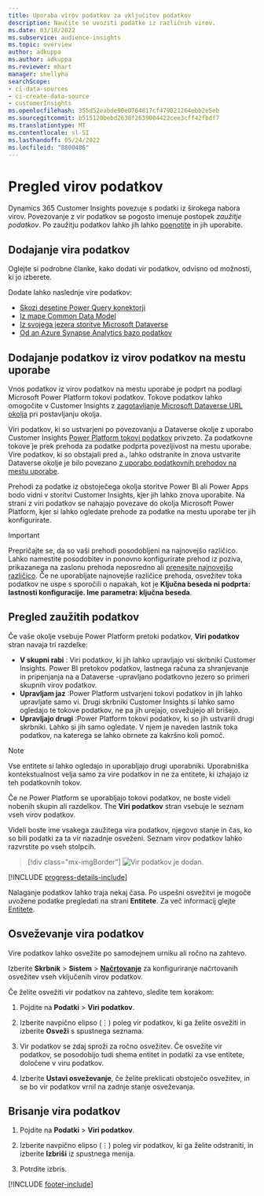 ```yaml
---
title: Uporaba virov podatkov za vključitev podatkov
description: Naučite se uvoziti podatke iz različnih virov.
ms.date: 03/18/2022
ms.subservice: audience-insights
ms.topic: overview
author: adkuppa
ms.author: adkuppa
ms.reviewer: mhart
manager: shellyha
searchScope:
- ci-data-sources
- ci-create-data-source
- customerInsights
ms.openlocfilehash: 355d52eabde90e0764817cf479821264ebb2e5eb
ms.sourcegitcommit: b515120bebd2638f2639004422cee3cff42fbdf7
ms.translationtype: MT
ms.contentlocale: sl-SI
ms.lasthandoff: 05/24/2022
ms.locfileid: "8800486"
---
```

# <a name="data-sources-overview"></a>Pregled virov podatkov



Dynamics 365 Customer Insights povezuje s podatki iz širokega nabora virov. Povezovanje z vir podatkov se pogosto imenuje postopek *zaužitje podatkov*. Po zaužitju podatkov lahko jih lahko [poenotite](data-unification.md) in jih uporabite.

## <a name="add-a-data-source"></a>Dodajanje vira podatkov

Oglejte si podrobne članke, kako dodati vir podatkov, odvisno od možnosti, ki jo izberete.

Dodate lahko naslednje vire podatkov:

- [Skozi desetine Power Query konektorji](connect-power-query.md)
- [Iz mape Common Data Model](connect-common-data-model.md)
- [Iz svojega jezera storitve Microsoft Dataverse](connect-dataverse-managed-lake.md)
- [Od an Azure Synapse Analytics bazo podatkov](connect-synapse.md)

## <a name="add-data-from-on-premises-data-sources"></a>Dodajanje podatkov iz virov podatkov na mestu uporabe

Vnos podatkov iz virov podatkov na mestu uporabe je podprt na podlagi Microsoft Power Platform tokovi podatkov. Tokove podatkov lahko omogočite v Customer Insights z [zagotavljanje Microsoft Dataverse URL okolja](create-environment.md) pri postavljanju okolja.

Viri podatkov, ki so ustvarjeni po povezovanju a Dataverse okolje z uporabo Customer Insights [Power Platform tokovi podatkov](/power-query/dataflows/overview-dataflows-across-power-platform-dynamics-365) privzeto. Za podatkovne tokove je prek prehoda za podatke podprta povezljivost na mestu uporabe. Vire podatkov, ki so obstajali pred a., lahko odstranite in znova ustvarite Dataverse okolje je bilo povezano [z uporabo podatkovnih prehodov na mestu uporabe](/data-integration/gateway/service-gateway-app).

Prehodi za podatke iz obstoječega okolja storitve Power BI ali Power Apps bodo vidni v storitvi Customer Insights, kjer jih lahko znova uporabite. Na strani z viri podatkov se nahajajo povezave do okolja Microsoft Power Platform, kjer si lahko ogledate prehode za podatke na mestu uporabe ter jih konfigurirate.

> [!IMPORTANT]
> Prepričajte se, da so vaši prehodi posodobljeni na najnovejšo različico. Lahko namestite posodobitev in ponovno konfigurirate prehod iz poziva, prikazanega na zaslonu prehoda neposredno ali [prenesite najnovejšo različico](https://powerapps.microsoft.com/downloads/). Če ne uporabljate najnovejše različice prehoda, osvežitev toka podatkov ne uspe s sporočili o napakah, kot je **Ključna beseda ni podprta: lastnosti konfiguracije. Ime parametra: ključna beseda**.

## <a name="review-ingested-data"></a>Pregled zaužitih podatkov
Če vaše okolje vsebuje Power Platform pretoki podatkov, **Viri podatkov** stran navaja tri razdelke: 
- **V skupni rabi** : Viri podatkov, ki jih lahko upravljajo vsi skrbniki Customer Insights. Power BI pretokov podatkov, lastnega računa za shranjevanje in pripenjanja na a Dataverse -upravljano podatkovno jezero so primeri skupnih virov podatkov.
- **Upravljam jaz** :Power Platform ustvarjeni tokovi podatkov in jih lahko upravljate samo vi. Drugi skrbniki Customer Insights si lahko samo ogledajo te tokove podatkov, ne pa jih urejajo, osvežujejo ali brišejo.
- **Upravljajo drugi** :Power Platform tokovi podatkov, ki so jih ustvarili drugi skrbniki. Lahko si jih samo ogledate. V njem je naveden lastnik toka podatkov, na katerega se lahko obrnete za kakršno koli pomoč.
> [!NOTE]
> Vse entitete si lahko ogledajo in uporabljajo drugi uporabniki. Uporabniška kontekstualnost velja samo za vire podatkov in ne za entitete, ki izhajajo iz teh podatkovnih tokov.

Če ne Power Platform se uporabljajo tokovi podatkov, ne boste videli nobenih skupin ali razdelkov. The **Viri podatkov** stran vsebuje le seznam vseh virov podatkov.

Videli boste ime vsakega zaužitega vira podatkov, njegovo stanje in čas, ko so bili podatki za ta vir nazadnje osveženi. Seznam virov podatkov lahko razvrstite po vseh stolpcih.

> [!div class="mx-imgBorder"]
> ![Vir podatkov je dodan.](media/configure-data-datasource-added.png "Vir podatkov je dodan")

[!INCLUDE [progress-details-include](includes/progress-details-pane.md)]

Nalaganje podatkov lahko traja nekaj časa. Po uspešni osvežitvi je mogoče uvožene podatke pregledati na strani **Entitete**. Za več informacij glejte [Entitete](entities.md).

## <a name="refresh-a-data-source"></a>Osveževanje vira podatkov

Vire podatkov lahko osvežite po samodejnem urniku ali ročno na zahtevo. 

Izberite **Skrbnik** > **Sistem** > [**Načrtovanje**](system.md#schedule-tab) za konfiguriranje načrtovanih osvežitev vseh vključenih virov podatkov.

Če želite osvežiti vir podatkov na zahtevo, sledite tem korakom:

1. Pojdite na **Podatki** > **Viri podatkov**.

2. Izberite navpično elipso (&vellip;) poleg vir podatkov, ki ga želite osvežiti in izberite **Osveži** s spustnega seznama.

3. Vir podatkov se zdaj sproži za ročno osvežitev. Če osvežite vir podatkov, se posodobijo tudi shema entitet in podatki za vse entitete, določene v viru podatkov.

4. Izberite **Ustavi osveževanje**, če želite preklicati obstoječo osvežitev, in se bo vir podatkov vrnil na zadnje stanje osveževanja.

## <a name="delete-a-data-source"></a>Brisanje vira podatkov

1. Pojdite na **Podatki** > **Viri podatkov**.

2. Izberite navpično elipso (&vellip;) poleg vir podatkov, ki ga želite odstraniti, in izberite **Izbriši** iz spustnega menija.

3. Potrdite izbris.


[!INCLUDE [footer-include](includes/footer-banner.md)]
